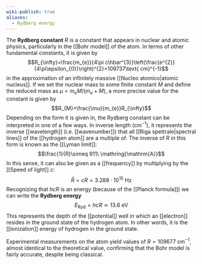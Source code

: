 ```yaml
---
wiki-publish: true
aliases:
  - Rydberg energy
---
```

The **Rydberg constant** $R$ is a constant that appears in nuclear and atomic physics, particularly in the [[Bohr model]] of the atom. In terms of other fundamental constants, it is given by
$$R_{\infty}=\frac{m_{e}}{4\pi c\hbar^{3}}\left(\frac{e^{2}}{4\pi\epsilon_{0}}\right)^{2}=109737\text{ cm}^{-1}$$
in the approximation of an infinitely massive [[Nucleo atomico|atomic nucleus]]. If we set the nuclear mass to some finite constant $M$ and define the reduced mass as $\mu=m_{e}M/(m_{e}+M)$, a more precise value for the constant is given by
$$R_{M}=\frac{\mu}{m_{e}}R_{\infty}$$
Depending on the form it is given in, the Rydberg constant can be interpreted in one of a few ways. In inverse length ($\text{cm}^{-1}$), it represents the inverse [[wavelength]] (i.e. [[wavenumber]]) that all [[Riga spettrale|spectral lines]] of the [[hydrogen atom]] are a multiple of. The inverse of $R$ in this form is known as the [[Lyman limit]]:
$$\frac{1}{R}\simeq 911\ \mathring{\mathrm{A}}$$
In this sense, it can also be given as a [[frequency]] by multiplying by the [[Speed of light]] $c$:
$$\bar{R}=cR=3.288\cdot10^{15}\text{ Hz}$$
Recognizing that $hcR$ is an energy (because of the [[Planck formula]]) we can write the **Rydberg energy**
$$E_\text{Ryd}=hcR\simeq13.6\text{ eV}$$
This represents the depth of the [[potential]] well in which an [[electron]] resides in the ground state of the hydrogen atom. In other words, it is the [[ionization]] energy of hydrogen in the ground state.

Experimental measurements on the atom yield values of $R=109677\text{ cm}^{-1}$, almost identical to the theoretical value, confirming that the Bohr model is fairly accurate, despite being classical.